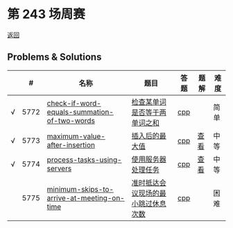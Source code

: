 # 第 243 场周赛

[返回](../../README.md)

## Problems & Solutions
|     | #   | 名称                 | 题目                  | 答题          | 题解 | 难度 |
| --- | --- | -------------------- | --------------------- | ------------- | ---- | ---- |
| √ | 5772 | [check-if-word-equals-summation-of-two-words](../../problems/check-if-word-equals-summation-of-two-words) | [检查某单词是否等于两单词之和](../../problems/check-if-word-equals-summation-of-two-words/README.md) | [cpp](../../problems/check-if-word-equals-summation-of-two-words/SOLUTION.cpp) |   | 简单 | 
| √ | 5773 | [maximum-value-after-insertion](../../problems/maximum-value-after-insertion) | [插入后的最大值](../../problems/maximum-value-after-insertion/README.md) | [cpp](../../problems/maximum-value-after-insertion/SOLUTION.cpp) | [查看](https://leetcode-cn.com/problems/maximum-value-after-insertion/solution/maximum-value-after-insertion-by-ikaruga-b83v/) | 中等 | 
| √ | 5774 | [process-tasks-using-servers](../../problems/process-tasks-using-servers) | [使用服务器处理任务](../../problems/process-tasks-using-servers/README.md) | [cpp](../../problems/process-tasks-using-servers/SOLUTION.cpp) | [查看](https://leetcode-cn.com/problems/process-tasks-using-servers/solution/process-tasks-using-servers-by-ikaruga-gatm/) | 中等 | 
|   | 5775 | [minimum-skips-to-arrive-at-meeting-on-time](../../problems/minimum-skips-to-arrive-at-meeting-on-time) | [准时抵达会议现场的最小跳过休息次数](../../problems/minimum-skips-to-arrive-at-meeting-on-time/README.md) | [cpp](../../problems/minimum-skips-to-arrive-at-meeting-on-time/SOLUTION.cpp) |   | 困难 | 
